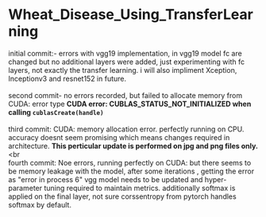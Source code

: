 # Wheat_Disease_Using_TransferLearning

initial commit:- errors with vgg19 implementation, in vgg19 model fc are changed but no additional layers were added, just experimenting with fc layers, not exactly the transfer learning. i will also impliment Xception,  Inceptionv3 and resnet152 in future. 
<br><br>
second commit- no errors recorded, but failed to allocate memory from CUDA: error type **CUDA error: CUBLAS_STATUS_NOT_INITIALIZED when calling `cublasCreate(handle)`**
<br><br>
third commit: CUDA: memory allocation error. perfectly running on CPU. accuracy doesnt seem promising which means changes required in architecture. **This perticular update is performed on jpg and png files only.** 
<br<br>
fourth commit: Noe errors, running perfectly on CUDA: but there seems to be memory leakage with the model, after some iterations , getting the error as "error in process 6" vgg model needs to be updated and hyper- parameter tuning required to maintain metrics. additionally softmax is applied on the final layer, not sure corssentropy from pytorch handles softmax by default. 
